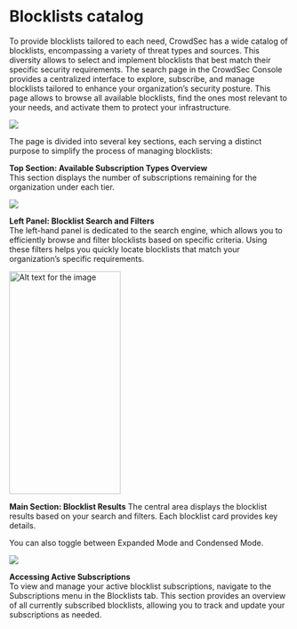 #  Blocklists catalog

To provide blocklists tailored to each need, CrowdSec has a wide catalog of blocklists, encompassing a variety of threat types and sources. This diversity allows to select and implement blocklists that best match their specific security requirements.
The search page in the CrowdSec Console provides a centralized interface to explore, subscribe, and manage blocklists tailored to enhance your organization’s security posture. This page allows to browse all available blocklists, find the ones most relevant to your needs, and activate them to protect your infrastructure.


![](/img/console/blocklists/catalog.png)

The page is divided into several key sections, each serving a distinct purpose to simplify the process of managing blocklists:

**Top Section: Available Subscription Types Overview**  
This section displays the number of subscriptions remaining for the organization under each tier. 

![](/img/console/blocklists/blocklist-quotas.png)


**Left Panel: Blocklist Search and Filters**  
The left-hand panel is dedicated to the search engine, which allows you to efficiently browse and filter blocklists based on specific criteria.
Using these filters helps you quickly locate blocklists that match your organization’s specific requirements.
<div style={{textAlign:'center'}}>
<img src="/img/console/blocklists/blocklist-search-filters.png" alt="Alt text for the image" width="200" height="400" />
</div>



**Main Section: Blocklist Results**
The central area displays the blocklist results based on your search and filters. Each blocklist card provides key details.

You can also toggle between Expanded Mode and Condensed Mode.

![](/img/console/blocklists/blocklist-search-main.png)


**Accessing Active Subscriptions**  
To view and manage your active blocklist subscriptions, navigate to the Subscriptions menu in the Blocklists tab. This section provides an overview of all currently subscribed blocklists, allowing you to track and update your subscriptions as needed.